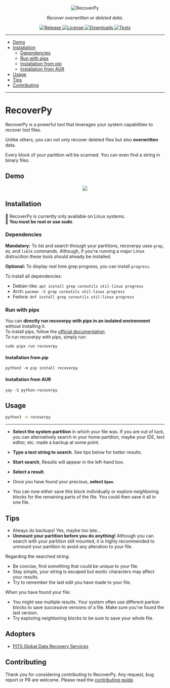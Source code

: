 <div align="center">
    <img src="docs/assets/logo.png" alt="RecoverPy">
</div>

<p align="center">
    <em>Recover overwritten or deleted data.</em>
</p>

<p align="center">
<a href="https://img.shields.io/github/v/release/pablolec/recoverpy" target="_blank">
    <img src="https://img.shields.io/github/v/release/pablolec/recoverpy" alt="Release">
</a>
<a href="https://github.com/PabloLec/recoverpy/blob/main/LICENSE" target="_blank">
    <img src="https://img.shields.io/github/license/pablolec/recoverpy" alt="License">
</a>
<a href="https://pepy.tech/project/recoverpy" target="_blank">
    <img src="https://static.pepy.tech/personalized-badge/recoverpy?period=total&units=abbreviation&left_color=grey&right_color=red&left_text=downloads" alt="Downloads">
</a>

<a href="#" target="_blank">
    <img src="https://github.com/PabloLec/recoverpy/actions/workflows/pytest.yml/badge.svg?branch=main" alt="Tests">
</a>
</p>

---

<!--ts-->
   * [Demo](#Demo)
   * [Installation](#Installation)
      * [Dependencies](#dependencies)
      * [Run with pipx](#run-with-pipx)
      * [Installation from pip](#installation-from-pip)
      * [Installation from AUR](#installation-from-aur)
   * [Usage](#Usage)
   * [Tips](#Tips)
   * [Contributing](#Contributing)
<!--te-->

---

# RecoverPy

RecoverPy is a powerful tool that leverages your system capabilities to recover lost files.

Unlike others, you can not only recover deleted files but also **overwritten** data.

Every block of your partition will be scanned. You can even find a string in binary files.
## Demo

<p align="center">
    <img src="docs/assets/demo.gif">
</p>

## Installation

:penguin: RecoverPy is currently only available on Linux systems.  
:red_circle: **You must be root or use sudo**.

### Dependencies

**Mandatory:** To list and search through your partitions, recoverpy uses `grep`, `dd`, and `lsblk` commands. Although, if you're running a major Linux distrucition these tools should already be installed.

**Optional:** To display real time grep progress, you can install `progress`.

To install all dependencies:
- Debian-like: `apt install grep coreutils util-linux progress`
- Arch: `pacman -S grep coreutils util-linux progress`
- Fedora: `dnf install grep coreutils util-linux progress`


### Run with pipx

You can **directly run recoverpy with pipx in an isolated environment** without installing it.  
To install pipx, follow the [official documentation](https://pipxproject.github.io/pipx/installation/).  
To run recoverpy with pipx, simply run:  

`sudo pipx run recoverpy`

#### Installation from pip

`python3 -m pip install recoverpy`

#### Installation from AUR

`yay -S python-recoverpy`

## Usage

```bash
python3 -m recoverpy
```

---

- **Select the system partition** in which your file was. If you are out of luck, you can alternatively search in your home partition, maybe your IDE, text editor, etc. made a backup at some point.

- **Type a text string to search**. See tips below for better results.

- **Start search**, Results will appear in the left-hand box.

- **Select a result**.

- Once you have found your precious, **select `Open`**.

- You can now either save this block individually or explore neighboring blocks for the remaining parts of the file. You could then save it all in one file.

## Tips

- Always do backups! Yes, maybe too late...
- **Unmount your partition before you do anything!** Although you can search with your partition still mounted, it is highly recommended to unmount your partition to avoid any alteration to your file.

Regarding the searched string:

- Be concise, find something that could be unique to your file.
- Stay simple, your string is escaped but exotic characters may affect your results.
- Try to remember the last edit you have made to your file.

When you have found your file:

- You might see multiple results. Your system often use different partion blocks to save successive versions of a file. Make sure you've found the last version.
- Try exploring neighboring blocks to be sure to save your whole file.

## Adopters

* [PITS Global Data Recovery Services](https://www.pitsdatarecovery.net/)

## Contributing

Thank you for considering contributing to RecoverPy.
Any request, bug report or PR are welcome. Please read the [contributing guide](CONTRIBUTING.md).
